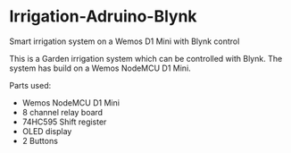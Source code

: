 # Irrigation-Adruino-Blynk
Smart irrigation system on a Wemos D1 Mini with Blynk control

This is a Garden irrigation system which can be controlled with Blynk.
The system has build on a Wemos NodeMCU D1 Mini.

Parts used:

- Wemos NodeMCU D1 Mini
- 8 channel relay board
- 74HC595 Shift register
- OLED display
- 2 Buttons
